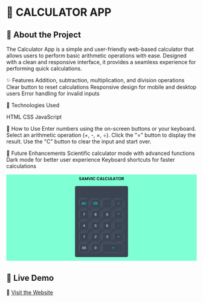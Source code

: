 # 🧮 CALCULATOR APP


## 🌟 About the Project  

The Calculator App is a simple and user-friendly web-based calculator that allows users to perform basic arithmetic operations with ease. Designed with a clean and responsive interface, it provides a seamless experience for performing quick calculations.

✨ Features
Addition, subtraction, multiplication, and division operations
Clear button to reset calculations
Responsive design for mobile and desktop users
Error handling for invalid inputs

🚀 Technologies Used

HTML
CSS
JavaScript

🔧 How to Use
Enter numbers using the on-screen buttons or your keyboard.
Select an arithmetic operation (+, -, ×, ÷).
Click the "=" button to display the result.
Use the "C" button to clear the input and start over.

📌 Future Enhancements 
Scientific calculator mode with advanced functions
Dark mode for better user experience
Keyboard shortcuts for faster calculations


![Project Preview](./images/img1.png)



## 🚀 Live Demo  
🔗 [Visit the Website](https://mini-quiz-app-eta.vercel.app/)













